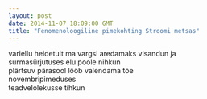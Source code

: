 ```yaml
---
layout: post
date: 2014-11-07 18:09:00 GMT
title: "Fenomenoloogiline pimekohting Stroomi metsas"
---
```

<p>variellu heidetult ma vargsi aredamaks visandun ja
<br/>
surmasürjutuses elu poole nihkun<br>
plärtsuv pärasool lööb valendama tõe<br/>
novembripimeduses<br/>
teadvelolekusse tihkun</p>